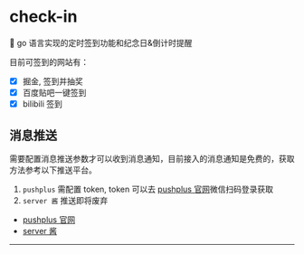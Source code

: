 # check-in

🦉 go 语言实现的定时签到功能和纪念日&倒计时提醒

目前可签到的网站有：

* [x] 掘金, 签到并抽奖
* [x] 百度贴吧一键签到
* [x] bilibili 签到

## 消息推送

需要配置消息推送参数才可以收到消息通知，目前接入的消息通知是免费的，获取方法参考以下推送平台。

1. `pushplus` 需配置 token, token 可以去 [pushplus 官网](http://www.pushplus.plus)微信扫码登录获取
2. `server 酱` 推送即将废弃

* [pushplus 官网](http://www.pushplus.plus)
* [server 酱](https://sct.ftqq.com)


---
